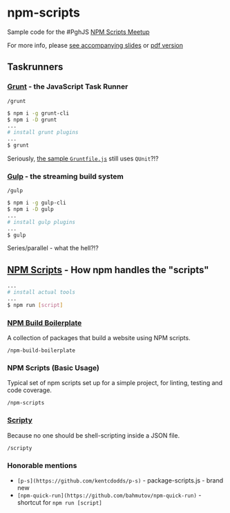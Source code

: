 # npm-scripts
Sample code for the #PghJS [NPM Scripts Meetup](http://www.meetup.com/Pittsburgh-JavaScript/events/229086018/)

For more info, please [see accompanying slides](./npm_scripts.pptx) or [pdf version](./npm_scripts.pdf)

## Taskrunners

### [Grunt](http://gruntjs.com/) - the JavaScript Task Runner

`/grunt`

```sh
$ npm i -g grunt-cli
$ npm i -D grunt
...
# install grunt plugins
...
$ grunt
```

Seriously, [the sample `Gruntfile.js`](http://gruntjs.com/sample-gruntfile) still uses `QUnit`?!?

### [Gulp](http://gulpjs.com/) - the streaming build system

`/gulp`

```sh
$ npm i -g gulp-cli
$ npm i -D gulp
...
# install gulp plugins
...
$ gulp
```

Series/parallel - what the hell?!?

## [NPM Scripts](https://docs.npmjs.com/misc/scripts) - How npm handles the "scripts"

```sh
...
# install actual tools
...
$ npm run [script]
```

### [NPM Build Boilerplate](https://github.com/damonbauer/npm-build-boilerplate)

A collection of packages that build a website using NPM scripts.

`/npm-build-boilerplate`

### NPM Scripts (Basic Usage)

Typical set of npm scripts set up for a simple project, for linting, testing and code coverage.

`/npm-scripts`

### [Scripty](https://github.com/testdouble/scripty)

Because no one should be shell-scripting inside a JSON file.

`/scripty`


### Honorable mentions

- `[p-s](https://github.com/kentcdodds/p-s)` - package-scripts.js - brand new
- `[npm-quick-run](https://github.com/bahmutov/npm-quick-run)` - shortcut for `npm run [script]`
